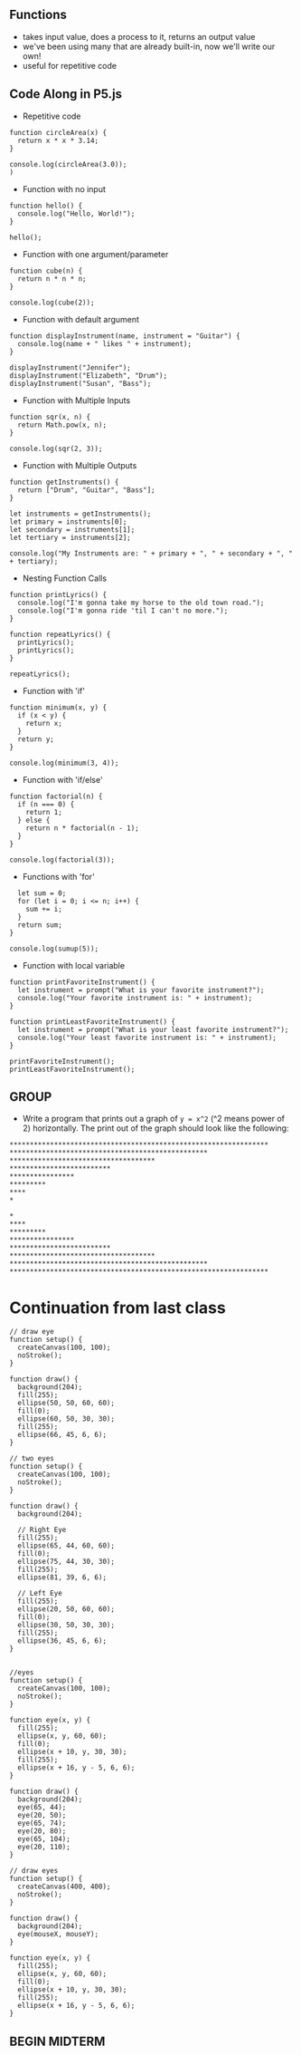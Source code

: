 ## Functions
- takes input value, does a process to it, returns an output value
- we've been using many that are already built-in, now we'll write our own!
- useful for repetitive code

## Code Along in P5.js
- Repetitive code
```
function circleArea(x) {
  return x * x * 3.14;
}

console.log(circleArea(3.0));
)
```

- Function with no input
```
function hello() {
  console.log("Hello, World!");
}

hello();
```

- Function with one argument/parameter
```
function cube(n) {
  return n * n * n;
}

console.log(cube(2));
```

- Function with default argument
```
function displayInstrument(name, instrument = "Guitar") {
  console.log(name + " likes " + instrument);
}

displayInstrument("Jennifer");
displayInstrument("Elizabeth", "Drum");
displayInstrument("Susan", "Bass");
```

- Function with Multiple Inputs
```
function sqr(x, n) {
  return Math.pow(x, n);
}

console.log(sqr(2, 3));
```
- Function with Multiple Outputs
```
function getInstruments() {
  return ["Drum", "Guitar", "Bass"];
}

let instruments = getInstruments();
let primary = instruments[0];
let secondary = instruments[1];
let tertiary = instruments[2];

console.log("My Instruments are: " + primary + ", " + secondary + ", " + tertiary);
```

- Nesting Function Calls
```
function printLyrics() {
  console.log("I'm gonna take my horse to the old town road.");
  console.log("I'm gonna ride 'til I can't no more.");
}

function repeatLyrics() {
  printLyrics();
  printLyrics();
}

repeatLyrics();
```

- Function with 'if'
```
function minimum(x, y) {
  if (x < y) {
    return x;
  }
  return y;
}

console.log(minimum(3, 4));
```

- Function with 'if/else'
```
function factorial(n) {
  if (n === 0) {
    return 1;
  } else {
    return n * factorial(n - 1);
  }
}

console.log(factorial(3));
```

- Functions with 'for'
```function sumup(n) {
  let sum = 0;
  for (let i = 0; i <= n; i++) {
    sum += i;
  }
  return sum;
}

console.log(sumup(5));
```

- Function with local variable
```
function printFavoriteInstrument() {
  let instrument = prompt("What is your favorite instrument?");
  console.log("Your favorite instrument is: " + instrument);
}

function printLeastFavoriteInstrument() {
  let instrument = prompt("What is your least favorite instrument?");
  console.log("Your least favorite instrument is: " + instrument);
}

printFavoriteInstrument();
printLeastFavoriteInstrument();
```

## GROUP
- Write a program that prints out a graph of `y = x^2` (^2 means power of 2) horizontally. The print out of the graph should look like the following:

```
****************************************************************
*************************************************
************************************
*************************
****************
*********
****
*

*
****
*********
****************
*************************
************************************
*************************************************
****************************************************************
```

# Continuation from last class
```
// draw eye
function setup() {
  createCanvas(100, 100);
  noStroke();
}

function draw() {
  background(204);
  fill(255);
  ellipse(50, 50, 60, 60);
  fill(0);
  ellipse(60, 50, 30, 30);
  fill(255);
  ellipse(66, 45, 6, 6);
}

// two eyes
function setup() {
  createCanvas(100, 100);
  noStroke();
}

function draw() {
  background(204);

  // Right Eye
  fill(255);
  ellipse(65, 44, 60, 60);
  fill(0);
  ellipse(75, 44, 30, 30);
  fill(255);
  ellipse(81, 39, 6, 6);

  // Left Eye
  fill(255);
  ellipse(20, 50, 60, 60);
  fill(0);
  ellipse(30, 50, 30, 30);
  fill(255);
  ellipse(36, 45, 6, 6);
}


//eyes
function setup() {
  createCanvas(100, 100);
  noStroke();
}

function eye(x, y) {
  fill(255);
  ellipse(x, y, 60, 60);
  fill(0);
  ellipse(x + 10, y, 30, 30);
  fill(255);
  ellipse(x + 16, y - 5, 6, 6);
}

function draw() {
  background(204);
  eye(65, 44);
  eye(20, 50);
  eye(65, 74);
  eye(20, 80);
  eye(65, 104);
  eye(20, 110);
}

// draw eyes
function setup() {
  createCanvas(400, 400);
  noStroke();
}

function draw() {
  background(204);
  eye(mouseX, mouseY);
}

function eye(x, y) {
  fill(255);
  ellipse(x, y, 60, 60);
  fill(0);
  ellipse(x + 10, y, 30, 30);
  fill(255);
  ellipse(x + 16, y - 5, 6, 6);
}

```

## BEGIN MIDTERM
